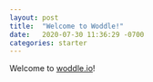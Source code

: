 ```yaml
---
layout: post
title:  "Welcome to Woddle!"
date:   2020-07-30 11:36:29 -0700
categories: starter
---
```


Welcome to [woddle.io](https://woddle.io)!